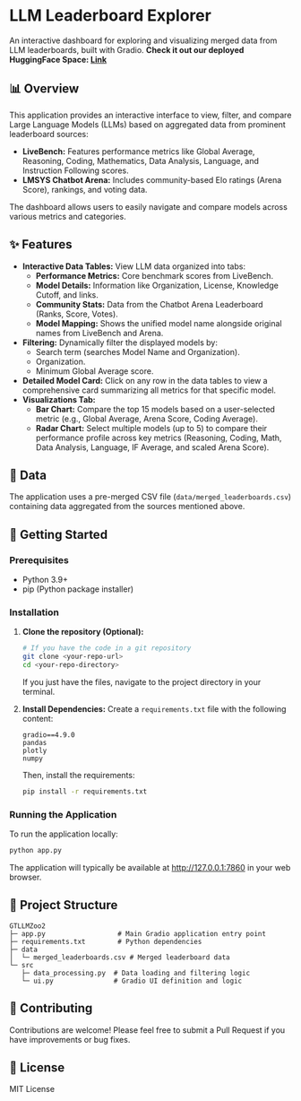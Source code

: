 # LLM Leaderboard Explorer

An interactive dashboard for exploring and visualizing merged data from LLM leaderboards, built with Gradio. **Check it out our deployed HuggingFace Space: [Link](https://huggingface.co/spaces/RaccoonOnion/gt-llm-zoo)**

## 📊 Overview

This application provides an interactive interface to view, filter, and compare Large Language Models (LLMs) based on aggregated data from prominent leaderboard sources:

* **LiveBench:** Features performance metrics like Global Average, Reasoning, Coding, Mathematics, Data Analysis, Language, and Instruction Following scores.
* **LMSYS Chatbot Arena:** Includes community-based Elo ratings (Arena Score), rankings, and voting data.

The dashboard allows users to easily navigate and compare models across various metrics and categories.

## ✨ Features

* **Interactive Data Tables:** View LLM data organized into tabs:
    * **Performance Metrics:** Core benchmark scores from LiveBench.
    * **Model Details:** Information like Organization, License, Knowledge Cutoff, and links.
    * **Community Stats:** Data from the Chatbot Arena Leaderboard (Ranks, Score, Votes).
    * **Model Mapping:** Shows the unified model name alongside original names from LiveBench and Arena.
* **Filtering:** Dynamically filter the displayed models by:
    * Search term (searches Model Name and Organization).
    * Organization.
    * Minimum Global Average score.
* **Detailed Model Card:** Click on any row in the data tables to view a comprehensive card summarizing all metrics for that specific model.
* **Visualizations Tab:**
    * **Bar Chart:** Compare the top 15 models based on a user-selected metric (e.g., Global Average, Arena Score, Coding Average).
    * **Radar Chart:** Select multiple models (up to 5) to compare their performance profile across key metrics (Reasoning, Coding, Math, Data Analysis, Language, IF Average, and scaled Arena Score).

## 💾 Data

The application uses a pre-merged CSV file (`data/merged_leaderboards.csv`) containing data aggregated from the sources mentioned above.

## 🚀 Getting Started

### Prerequisites

* Python 3.9+
* pip (Python package installer)

### Installation

1.  **Clone the repository (Optional):**
    ```bash
    # If you have the code in a git repository
    git clone <your-repo-url>
    cd <your-repo-directory>
    ```
    If you just have the files, navigate to the project directory in your terminal.

2.  **Install Dependencies:**
    Create a `requirements.txt` file with the following content:
    ```text
    gradio==4.9.0
    pandas
    plotly
    numpy
    ```
    Then, install the requirements:
    ```bash
    pip install -r requirements.txt
    ```

### Running the Application

To run the application locally:

```bash
python app.py
```

The application will typically be available at http://127.0.0.1:7860 in your web browser.

## 📁 Project Structure

```
GTLLMZoo2
├─ app.py                  # Main Gradio application entry point
├─ requirements.txt        # Python dependencies
├─ data
│  └─ merged_leaderboards.csv # Merged leaderboard data
└─ src
   ├─ data_processing.py  # Data loading and filtering logic
   └─ ui.py               # Gradio UI definition and logic

```

## 🤝 Contributing

Contributions are welcome! Please feel free to submit a Pull Request if you have improvements or bug fixes.

## 📄 License

MIT License
